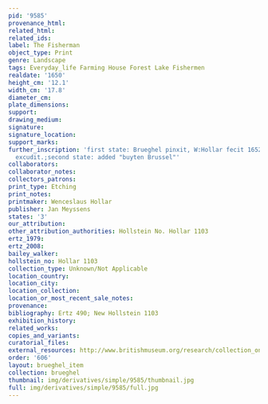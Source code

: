 ```yaml
---
pid: '9585'
provenance_html: 
related_html: 
related_ids: 
label: The Fisherman
object_type: Print
genre: Landscape
tags: Everyday_life Farming House Forest Lake Fishermen
realdate: '1650'
height_cm: '12.1'
width_cm: '17.8'
diameter_cm: 
plate_dimensions: 
support: 
drawing_medium: 
signature: 
signature_location: 
support_marks: 
further_inscription: 'first state: Brueghel pinxit, W:Hollar fecit 1652, I Meyssens
  excudit.;second state: added "buyten Brussel"'
collaborators: 
collaborator_notes: 
collectors_patrons: 
print_type: Etching
print_notes: 
printmaker: Wenceslaus Hollar
publisher: Jan Meyssens
states: '3'
our_attribution: 
other_attribution_authorities: Hollstein No. Hollar 1103
ertz_1979: 
ertz_2008: 
bailey_walker: 
hollstein_no: Hollar 1103
collection_type: Unknown/Not Applicable
location_country: 
location_city: 
location_collection: 
location_or_most_recent_sale_notes: 
provenance: 
bibliography: Ertz 490; New Hollstein 1103
exhibition_history: 
related_works: 
copies_and_variants: 
curatorial_files: 
external_resources: http://www.britishmuseum.org/research/collection_online/collection_object_details.aspx?assetId=48067001&objectId=1504400&partId=1
order: '606'
layout: brueghel_item
collection: brueghel
thumbnail: img/derivatives/simple/9585/thumbnail.jpg
full: img/derivatives/simple/9585/full.jpg
---
```

